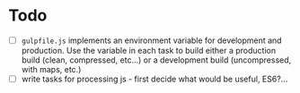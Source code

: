 # Todo

- [ ] `gulpfile.js` implements an environment variable for development and production.  Use the variable in each task to build either a production build (clean, compressed, etc...) or a development build (uncompressed, with maps, etc.) 
- [ ] write tasks for processing js - first decide what would be useful, ES6?...